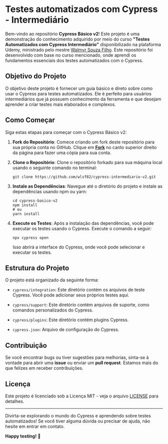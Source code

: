 # Testes automatizados com Cypress - Intermediário

Bem-vindo ao repositório **Cypress Básico v2**! Este projeto é uma demonstração do conhecimento adquirido por meio do curso **"Testes Automatizados com Cypress Intermediário"** disponibilizado na plataforma Udemy, ministrado pelo mestre [Walmyr Souza Filho](https://www.udemy.com/user/walmyr/). Este repositório foi desenvolvido com base no curso mencionado, onde aprendi os fundamentos essenciais dos testes automatizados com o Cypress.

## Objetivo do Projeto

O objetivo deste projeto é fornecer um guia básico e direto sobre como usar o Cypress para testes automatizados. Ele é perfeito para usuários intermediários que já possuem conhecimento da ferramenta e que desejam aprender a criar testes mais elaborados e complexos.

## Como Começar

Siga estas etapas para começar com o Cypress Básico v2:

1. **Fork do Repositório**: Comece criando um fork deste repositório para sua própria conta no GitHub. Clique em [**Fork**](https://github.com/wlsf82/cypress-basico-v2/fork) no canto superior direito da página para fazer uma cópia para sua conta.

2. **Clone o Repositório**: Clone o repositório forkado para sua máquina local usando o seguinte comando no terminal:

   ```
   git clone https://github.com/wlsf82/cypress-intermediario-v2.git
   ```

3. **Instale as Dependências**: Navegue até o diretório do projeto e instale as dependências usando npm ou yarn:

   ```
   cd cypress-basico-v2
   npm install
   # ou
   yarn install
   ```

4. **Execute os Testes**: Após a instalação das dependências, você pode executar os testes usando o Cypress. Execute o comando a seguir:

   ```
   npx cypress open
   ```

   Isso abrirá a interface do Cypress, onde você pode selecionar e executar os testes.

## Estrutura do Projeto

O projeto está organizado da seguinte forma:

- `cypress/integration`: Este diretório contém os arquivos de teste Cypress. Você pode adicionar seus próprios testes aqui.

- `cypress/support`: Este diretório contém arquivos de suporte, como comandos personalizados do Cypress.

- `cypress/plugins`: Este diretório contém plugins Cypress.

- `cypress.json`: Arquivo de configuração do Cypress.

## Contribuição

Se você encontrar bugs ou tiver sugestões para melhorias, sinta-se à vontade para abrir uma **issue** ou enviar um **pull request**. Estamos mais do que felizes em receber contribuições.

## Licença

Este projeto é licenciado sob a Licença MIT - veja o arquivo [LICENSE](LICENSE) para detalhes.

---

Divirta-se explorando o mundo do Cypress e aprendendo sobre testes automatizados! Se você tiver alguma dúvida ou precisar de ajuda, não hesite em entrar em contato.

**Happy testing!** 🚀